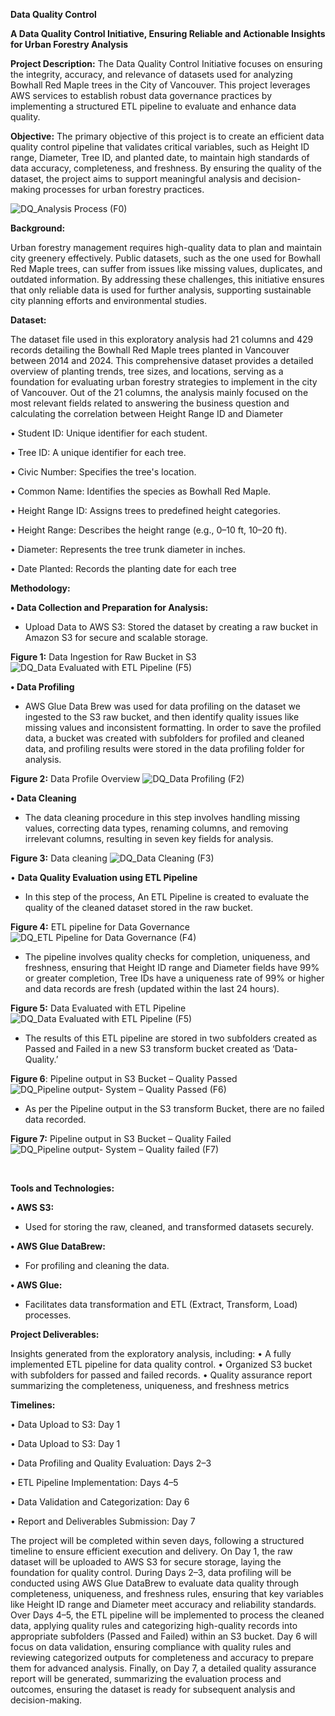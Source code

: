 **Data Quality Control**

**A Data Quality Control Initiative, Ensuring Reliable and Actionable Insights for Urban Forestry Analysis**


**Project Description:** The Data Quality Control Initiative focuses on ensuring the integrity, accuracy, and relevance of datasets used for analyzing Bowhall Red Maple trees in the City of Vancouver. This project leverages AWS services to establish robust data governance practices by implementing a structured ETL pipeline to evaluate and enhance data quality. 


**Objective:** 
 The primary objective of this project is to create an efficient data quality control pipeline that validates critical variables, such as Height ID range, Diameter, Tree ID, and planted date, to maintain high standards of data accuracy, completeness, and freshness. By ensuring the quality of the dataset, the project aims to support meaningful analysis and decision-making processes for urban forestry practices.
 
![DQ_Analysis Process (F0)](https://github.com/user-attachments/assets/0d0ba94f-30cd-47cc-957e-7b9f3f90f2d9)


**Background:** 

Urban forestry management requires high-quality data to plan and maintain city greenery effectively. Public datasets, such as the one used for Bowhall Red Maple trees, can suffer from issues like missing values, duplicates, and outdated information. By addressing these challenges, this initiative ensures that only reliable data is used for further analysis, supporting sustainable city planning efforts and environmental studies.


**Dataset:** 

The dataset file used in this exploratory analysis had 21 columns and 429 records detailing the Bowhall Red Maple trees planted in Vancouver between 2014 and 2024. This comprehensive dataset provides a detailed overview of planting trends, tree sizes, and locations, serving as a foundation for evaluating urban forestry strategies to implement in the city of Vancouver. 
Out of the 21 columns, the analysis mainly focused on the most relevant fields related to answering the business question and calculating the correlation between Height Range ID and Diameter

•	Student ID: Unique identifier for each student.

•	Tree ID: A unique identifier for each tree.

•	Civic Number: Specifies the tree's location.

•	Common Name: Identifies the species as Bowhall Red Maple.

•	Height Range ID: Assigns trees to predefined height categories.

•	Height Range: Describes the height range (e.g., 0–10 ft, 10–20 ft).

•	Diameter: Represents the tree trunk diameter in inches.

•	Date Planted: Records the planting date for each tree


**Methodology:**

**• Data Collection and Preparation for Analysis:**

- Upload Data to AWS S3: Stored the dataset by creating a raw bucket in Amazon S3 for secure and scalable storage. 

**Figure 1:** Data Ingestion for Raw Bucket in S3
![DQ_Data Evaluated with ETL Pipeline (F5)](https://github.com/user-attachments/assets/7e29b11d-33a6-4c26-92d8-3fb447906bb3)


**• Data Profiling**

-  AWS Glue Data Brew was used for data profiling on the dataset we ingested to the S3 raw bucket, and then identify quality issues like missing values and inconsistent formatting. In order to save the profiled data, a bucket was created with subfolders for profiled and cleaned data, and profiling results were stored in the data profiling folder for analysis.

**Figure 2:** Data Profile Overview
![DQ_Data Profiling  (F2)](https://github.com/user-attachments/assets/4bbfb14b-fe43-4ff2-96e8-3c18ec8c6d38)


**• Data Cleaning**

- The data cleaning procedure in this step involves handling missing values, correcting data types, renaming columns, and removing irrelevant columns, resulting in seven key fields for analysis.


**Figure 3:** Data cleaning 
![DQ_Data Cleaning (F3)](https://github.com/user-attachments/assets/235ac6fe-8b57-4111-8ad0-91cf039e66f0)

 
• **Data Quality Evaluation using ETL Pipeline**

- In this step of the process, An ETL Pipeline is created to evaluate the quality of the cleaned dataset stored in the raw bucket.

**Figure 4:** ETL pipeline for Data Governance
![DQ_ETL Pipeline for Data Governance (F4)](https://github.com/user-attachments/assets/152595c4-35e6-4950-868e-9059c3c129d8)


- The pipeline involves quality checks for completion, uniqueness, and freshness, ensuring that Height ID range and Diameter fields have 99% or greater completion, Tree IDs have a uniqueness rate of 99% or higher and data records are fresh (updated within the last 24 hours).
 
 
 **Figure 5:** Data Evaluated with ETL Pipeline 
 ![DQ_Data Evaluated with ETL Pipeline (F5)](https://github.com/user-attachments/assets/272fa220-9c7b-4e33-82f8-8276f3121ff9)


- The results of this ETL pipeline are stored in two subfolders created as Passed and Failed in a new S3 transform bucket created as ‘Data-Quality.’

**Figure 6**: Pipeline output in S3 Bucket – Quality Passed 
![DQ_Pipeline output- System – Quality Passed (F6)](https://github.com/user-attachments/assets/93874c57-ba7f-4711-a1ce-0e6ef192b9a8)


- As per the Pipeline output in the S3 transform Bucket, there are no failed data recorded.

**Figure 7:** Pipeline output in S3 Bucket – Quality Failed
![DQ_Pipeline output- System – Quality failed (F7)](https://github.com/user-attachments/assets/d595f2e8-36e8-4c7a-8af3-d8ca9dce5b09)

 
 
 **Tools and Technologies:**

**• AWS S3:**

- Used for storing the raw, cleaned, and transformed datasets securely.

**• AWS Glue DataBrew:** 

- For profiling and cleaning the data.

**• AWS Glue:**

- Facilitates data transformation and ETL (Extract, Transform, Load) processes.


**Project Deliverables:**

Insights generated from the exploratory analysis, including:
• A fully implemented ETL pipeline for data quality control.
• Organized S3 bucket with subfolders for passed and failed records.
• Quality assurance report summarizing the completeness, uniqueness, and freshness metrics

**Timelines:**

• Data Upload to S3: Day 1

• Data Upload to S3: Day 1

• Data Profiling and Quality Evaluation: Days 2–3

• ETL Pipeline Implementation: Days 4–5

• Data Validation and Categorization: Day 6

• Report and Deliverables Submission: Day 7

The project will be completed within seven days, following a structured timeline to ensure efficient execution and delivery. On Day 1, the raw dataset will be uploaded to AWS S3 for secure storage, laying the foundation for quality control. During Days 2–3, data profiling will be conducted using AWS Glue DataBrew to evaluate data quality through completeness, uniqueness, and freshness rules, ensuring that key variables like Height ID range and Diameter meet accuracy and reliability standards. Over Days 4–5, the ETL pipeline will be implemented to process the cleaned data, applying quality rules and categorizing high-quality records into appropriate subfolders (Passed and Failed) within an S3 bucket. Day 6 will focus on data validation, ensuring compliance with quality rules and reviewing categorized outputs for completeness and accuracy to prepare them for advanced analysis. Finally, on Day 7, a detailed quality assurance report will be generated, summarizing the evaluation process and outcomes, ensuring the dataset is ready for subsequent analysis and decision-making.
